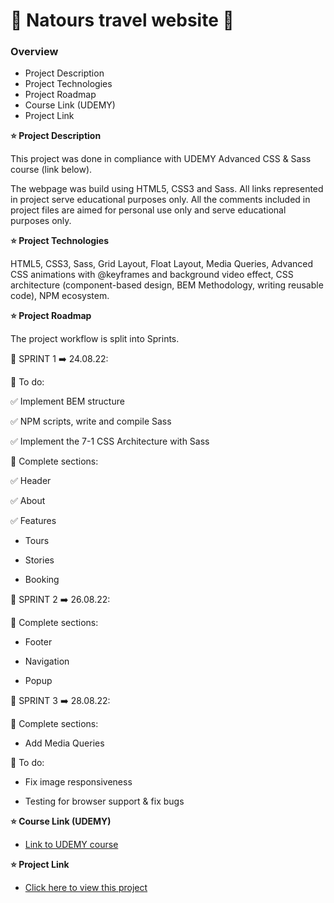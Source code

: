 # :hibiscus: Natours travel website :seedling:

### Overview

- Project Description
- Project Technologies
- Project Roadmap
- Course Link (UDEMY)
- Project Link

**:star: Project Description**

This project was done in compliance with UDEMY Advanced CSS & Sass course (link below).

The webpage was build using HTML5, CSS3 and Sass.
All links represented in project serve educational purposes only. All the comments included in project files are aimed for personal use only and serve educational purposes only.

**:star: Project Technologies**

HTML5, CSS3, Sass, Grid Layout, Float Layout, Media Queries, Advanced CSS animations with @keyframes and background video effect, CSS architecture (component-based design, BEM Methodology, writing reusable code), NPM ecosystem.

**:star: Project Roadmap**

The project workflow is split into Sprints.

:large_blue_diamond: SPRINT 1 :arrow_right: 24.08.22:

:small_red_triangle_down: To do:

:white_check_mark: Implement BEM structure

:white_check_mark: NPM scripts, write and compile Sass

:white_check_mark: Implement the 7-1 CSS Architecture with Sass

:small_red_triangle_down: Complete sections:

:white_check_mark: Header

:white_check_mark: About

:white_check_mark: Features

- Tours

- Stories

- Booking

:large_blue_diamond: SPRINT 2 :arrow_right: 26.08.22:

:small_red_triangle_down: Complete sections:

- Footer

- Navigation

- Popup

:large_blue_diamond: SPRINT 3 :arrow_right: 28.08.22:

:small_red_triangle_down: Complete sections:

- Add Media Queries

:small_red_triangle_down: To do:

- Fix image responsiveness

- Testing for browser support & fix bugs

**:star: Course Link (UDEMY)**

- [Link to UDEMY course](https://www.udemy.com/course/advanced-css-and-sass/)

**:star: Project Link**

- [Click here to view this project](https://mariakonstantinov.github.io/Natours_travel_website/)
